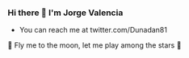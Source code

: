 ### Hi there 👋  I'm Jorge Valencia 

- You can reach me at twitter.com/Dunadan81  


🚀 
Fly me to the moon,
let me play among the stars
🚀 
